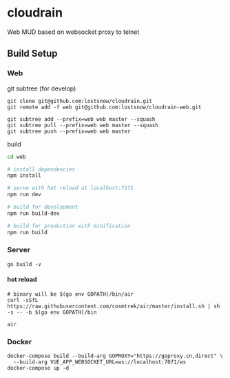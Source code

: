 # cloudrain

Web MUD based on websocket proxy to telnet

## Build Setup

### Web

git subtree (for develop)

```
git clone git@github.com:lostsnow/cloudrain.git
git remote add -f web git@github.com:lostsnow/cloudrain-web.git

git subtree add --prefix=web web master --squash
git subtree pull --prefix=web web master --squash
git subtree push --prefix=web web master
```

build

``` bash
cd web

# install dependencies
npm install

# serve with hot reload at localhost:7171
npm run dev

# build for development
npm run build-dev

# build for production with minification
npm run build
```

### Server

```
go build -v
```

#### hot reload

```
# binary will be $(go env GOPATH)/bin/air
curl -sSfL https://raw.githubusercontent.com/cosmtrek/air/master/install.sh | sh -s -- -b $(go env GOPATH)/bin

air
```

### Docker

```shell
docker-compose build --build-arg GOPROXY="https://goproxy.cn,direct" \
  --build-arg VUE_APP_WEBSOCKET_URL=ws://localhost:7071/ws
docker-compose up -d
```